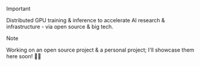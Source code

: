 > [!IMPORTANT]
> Distributed GPU training & inference to accelerate AI research & infrastructure - via open source & big tech.


> [!NOTE]
> Working on an open source project & a personal project; I'll showcase them here soon! 🍿🤗
